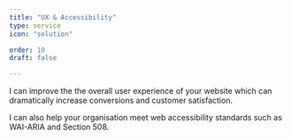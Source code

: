 ```yaml
---
title: "UX & Accessibility"
type: service
icon: "solution"

order: 10
draft: false

---
```


I can improve the the overall user experience of your website which can dramatically increase conversions and customer satisfaction. 

I can also help your organisation meet web accessibility standards such as WAI-ARIA and Section 508.
